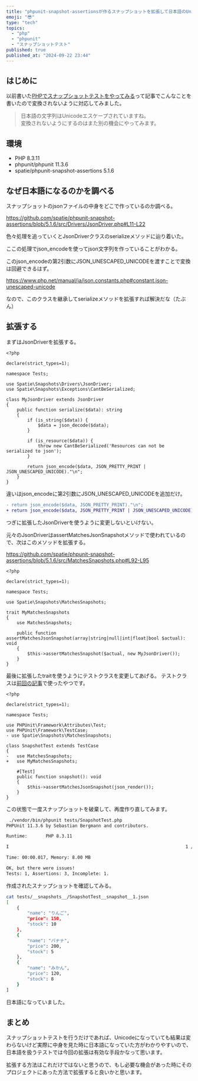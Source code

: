 ```yaml
---
title: "phpunit-snapshot-assertionsが作るスナップショットを拡張して日本語のUnicode変換を回避する"
emoji: "😎"
type: "tech"
topics:
  - "php"
  - "phpunit"
  - "スナップショットテスト"
published: true
published_at: "2024-09-22 23:44"
---
```


## はじめに

以前書いた[PHPでスナップショットテストをやってみる](https://zenn.dev/naopusyu/articles/a52403c21d67f5)って記事でこんなことを書いたので変換されないように対応してみました。

> 日本語の文字列はUnicodeエスケープされていますね。  
変換されないようにするのはまた別の機会にやってみます。

## 環境

- PHP 8.3.11
- phpunit/phpunit 11.3.6
- spatie/phpunit-snapshot-assertions 5.1.6

## なぜ日本語になるのかを調べる

スナップショットのjsonファイルの中身をどこで作っているのか調べる。

https://github.com/spatie/phpunit-snapshot-assertions/blob/5.1.6/src/Drivers/JsonDriver.php#L11-L22

色々処理を追っていくとJsonDriverクラスのserializeメソッドに辿り着いた。

ここの処理でjson_encodeを使ってjson文字列を作っていることがわかる。

このjson_encodeの第2引数にJSON_UNESCAPED_UNICODEを渡すことで変換は回避できるはず。

https://www.php.net/manual/ja/json.constants.php#constant.json-unescaped-unicode

なので、このクラスを継承してserializeメソッドを拡張すれば解決だな（たぶん）

## 拡張する

まずはJsonDriverを拡張する。

```php:tests/MyJsonDriver.php
<?php

declare(strict_types=1);

namespace Tests;

use Spatie\Snapshots\Drivers\JsonDriver;
use Spatie\Snapshots\Exceptions\CantBeSerialized;

class MyJsonDriver extends JsonDriver
{
    public function serialize($data): string
    {
        if (is_string($data)) {
            $data = json_decode($data);
        }

        if (is_resource($data)) {
            throw new CantBeSerialized('Resources can not be serialized to json');
        }

        return json_encode($data, JSON_PRETTY_PRINT | JSON_UNESCAPED_UNICODE)."\n";
    }
}
```

違いはjson_encodeに第2引数にJSON_UNESCAPED_UNICODEを追加だけ。

```diff
- return json_encode($data, JSON_PRETTY_PRINT)."\n";
+ return json_encode($data, JSON_PRETTY_PRINT | JSON_UNESCAPED_UNICODE)."\n";
```

つぎに拡張したJsonDriverを使うように変更しないといけない。

元々のJsonDriverはassertMatchesJsonSnapshotメソッドで使われているので、次はこのメソッドを拡張する。

https://github.com/spatie/phpunit-snapshot-assertions/blob/5.1.6/src/MatchesSnapshots.php#L92-L95

```php:tests/MyMatchesSnapshots.php
<?php

declare(strict_types=1);

namespace Tests;

use Spatie\Snapshots\MatchesSnapshots;

trait MyMatchesSnapshots
{
    use MatchesSnapshots;

    public function assertMatchesJsonSnapshot(array|string|null|int|float|bool $actual): void
    {
        $this->assertMatchesSnapshot($actual, new MyJsonDriver());
    }
}
```

最後に拡張したtraitを使うようにテストクラスを変更してあげる。
テストクラスは[前回の記事](https://zenn.dev/naopusyu/articles/a52403c21d67f5#phpunit%E3%81%A7%E3%82%84%E3%81%A3%E3%81%A6%E3%81%BF%E3%82%8B)で使ったやつです。

```diff:tests/SnapshotTest
<?php

declare(strict_types=1);

namespace Tests;

use PHPUnit\Framework\Attributes\Test;
use PHPUnit\Framework\TestCase;
- use Spatie\Snapshots\MatchesSnapshots;

class SnapshotTest extends TestCase
{
-   use MatchesSnapshots;
+   use MyMatchesSnapshots; 

    #[Test]
    public function snapshot(): void
    {
        $this->assertMatchesJsonSnapshot(json_render());
    }
}
```

この状態で一度スナップショットを破棄して、再度作り直してみます。

```bash
 ./vendor/bin/phpunit tests/SnapshotTest.php
PHPUnit 11.3.6 by Sebastian Bergmann and contributors.

Runtime:       PHP 8.3.11

I                                                                   1 / 1 (100%)

Time: 00:00.017, Memory: 8.00 MB

OK, but there were issues!
Tests: 1, Assertions: 3, Incomplete: 1.
```

作成されたスナップショットを確認してみる。

```bash
cat tests/__snapshots__/SnapshotTest__snapshot__1.json 
[
    {
        "name": "りんご",
        "price": 150,
        "stock": 10
    },
    {
        "name": "バナナ",
        "price": 200,
        "stock": 5
    },
    {
        "name": "みかん",
        "price": 120,
        "stock": 8
    }
]
```

日本語になっていました。

## まとめ

スナップショットテストを行うだけであれば、Unicodeになっていても結果は変わらないけど実際に中身を見た時に日本語になっていた方がわかりやすいので、日本語を扱うテストでは今回の拡張は有効な手段かなって思います。

拡張する方法はこれだけではないと思うので、もし必要な機会があった時にそのプロジェクトにあった方法で拡張すると良いかと思います。
